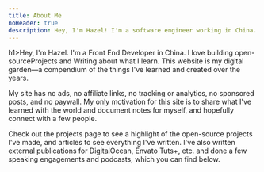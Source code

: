 ```yaml
---
title: About Me
noHeader: true
description: Hey, I'm Hazel! I'm a software engineer working in China. Welcome to my spot on the web for projects I've created, tutorials I've written, musings, and anything else I want to show the world.
---
```


h1>Hey, I'm Hazel. I'm a Front End Developer in China. I love building open-sourceProjects and Writing about what I learn. This website is my digital garden—a compendium of the things I've learned and created over the years.

My site has no ads, no affiliate links, no tracking or analytics, no sponsored posts, and no paywall. My only motivation for this site is to share what I've learned with the world and document notes for myself, and hopefully connect with a few people.

Check out the projects page to see a highlight of the open-source projects I've made, and articles to see everything I've written. I've also written external publications for DigitalOcean, Envato Tuts+, etc. and done a few speaking engagements and podcasts, which you can find below.
